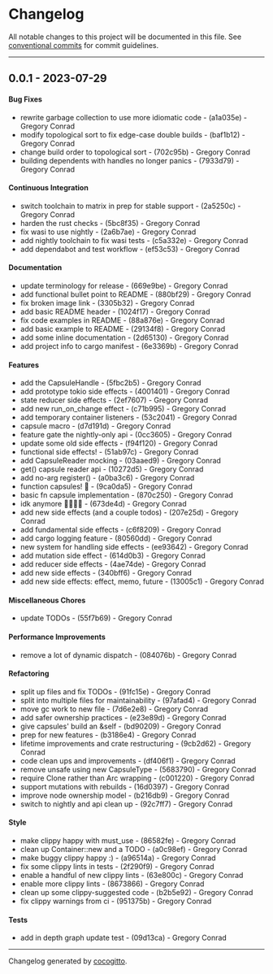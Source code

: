 # Changelog
All notable changes to this project will be documented in this file. See [conventional commits](https://www.conventionalcommits.org/) for commit guidelines.

- - -
## 0.0.1 - 2023-07-29
#### Bug Fixes
- rewrite garbage collection to use more idiomatic code - (a1a035e) - Gregory Conrad
- modify topological sort to fix edge-case double builds - (baf1b12) - Gregory Conrad
- change build order to topological sort - (702c95b) - Gregory Conrad
- building dependents with handles no longer panics - (7933d79) - Gregory Conrad
#### Continuous Integration
- switch toolchain to matrix in prep for stable support - (2a5250c) - Gregory Conrad
- harden the rust checks - (5bc8f35) - Gregory Conrad
- fix wasi to use nightly - (2a6b7ae) - Gregory Conrad
- add nightly toolchain to fix wasi tests - (c5a332e) - Gregory Conrad
- add dependabot and test workflow - (ef53c53) - Gregory Conrad
#### Documentation
- update terminology for release - (669e9be) - Gregory Conrad
- add functional bullet point to README - (880bf29) - Gregory Conrad
- fix broken image link - (3305b32) - Gregory Conrad
- add basic README header - (1024f17) - Gregory Conrad
- fix code examples in README - (88a876e) - Gregory Conrad
- add basic example to README - (29134f8) - Gregory Conrad
- add some inline documentation - (2d65130) - Gregory Conrad
- add project info to cargo manifest - (6e3369b) - Gregory Conrad
#### Features
- add the CapsuleHandle - (5fbc2b5) - Gregory Conrad
- add prototype tokio side effects - (4001401) - Gregory Conrad
- state reducer side effects - (2ef7607) - Gregory Conrad
- add new run_on_change effect - (c71b995) - Gregory Conrad
- add temporary container listeners - (53c2041) - Gregory Conrad
- capsule macro - (d7d191d) - Gregory Conrad
- feature gate the nightly-only api - (0cc3605) - Gregory Conrad
- update some old side effects - (f94f120) - Gregory Conrad
- functional side effects! - (51ab97c) - Gregory Conrad
- add CapsuleReader mocking - (03aaed9) - Gregory Conrad
- get() capsule reader api - (10272d5) - Gregory Conrad
- add no-arg register() - (a0ba3c6) - Gregory Conrad
- function capsules! 🎉 - (9ca0da5) - Gregory Conrad
- basic fn capsule implementation - (870c250) - Gregory Conrad
- idk anymore 😵‍💫😵‍💫 - (673de4d) - Gregory Conrad
- add new side effects (and a couple todos) - (207e25d) - Gregory Conrad
- add fundamental side effects - (c6f8209) - Gregory Conrad
- add cargo logging feature - (80560dd) - Gregory Conrad
- new system for handling side effects - (ee93642) - Gregory Conrad
- add mutation side effect - (614d0b3) - Gregory Conrad
- add reducer side effects - (4ae74de) - Gregory Conrad
- add new side effects - (340bff6) - Gregory Conrad
- add new side effects: effect, memo, future - (13005c1) - Gregory Conrad
#### Miscellaneous Chores
- update TODOs - (55f7b69) - Gregory Conrad
#### Performance Improvements
- remove a lot of dynamic dispatch - (084076b) - Gregory Conrad
#### Refactoring
- split up files and fix TODOs - (91fc15e) - Gregory Conrad
- split into multiple files for maintainability - (97afad4) - Gregory Conrad
- move gc work to new file - (7d6e2e8) - Gregory Conrad
- add safer ownership practices - (e23e89d) - Gregory Conrad
- give capsules' build an &self - (bd90209) - Gregory Conrad
- prep for new features - (b3186e4) - Gregory Conrad
- lifetime improvements and crate restructuring - (9cb2d62) - Gregory Conrad
- code clean ups and improvements - (df406f1) - Gregory Conrad
- remove unsafe using new CapsuleType - (5683790) - Gregory Conrad
- require Clone rather than Arc wrapping - (c001220) - Gregory Conrad
- support mutations with rebuilds - (16d0397) - Gregory Conrad
- improve node ownership model - (b216db9) - Gregory Conrad
- switch to nightly and api clean up - (92c7ff7) - Gregory Conrad
#### Style
- make clippy happy with must_use - (86582fe) - Gregory Conrad
- clean up Container::new and a TODO - (a0c98ef) - Gregory Conrad
- make buggy clippy happy :) - (a96514a) - Gregory Conrad
- fix some clippy lints in tests - (2f290f9) - Gregory Conrad
- enable a handful of new clippy lints - (63e800c) - Gregory Conrad
- enable more clippy lints - (8673866) - Gregory Conrad
- clean up some clippy-suggested code - (b2b5e92) - Gregory Conrad
- fix clippy warnings from ci - (951375b) - Gregory Conrad
#### Tests
- add in depth graph update test - (09d13ca) - Gregory Conrad

- - -

Changelog generated by [cocogitto](https://github.com/cocogitto/cocogitto).